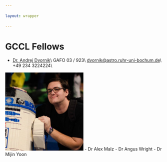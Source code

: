 ```yaml
---

layout: wrapper

---
```


# GCCL Fellows

- [Dr. Andrej Dvornik](https://andrej.dvrnk.si)\\
GAFO 03 / 923\\
dvornik@astro.ruhr-uni-bochum.de\\
+49 234 3224224\\
<img src="assets/img/dvornik_temp.jpg" alt="Andrej Dvornik" width="250">
- Dr Alex Malz
- Dr Angus Wright
- Dr Mijin Yoon 
